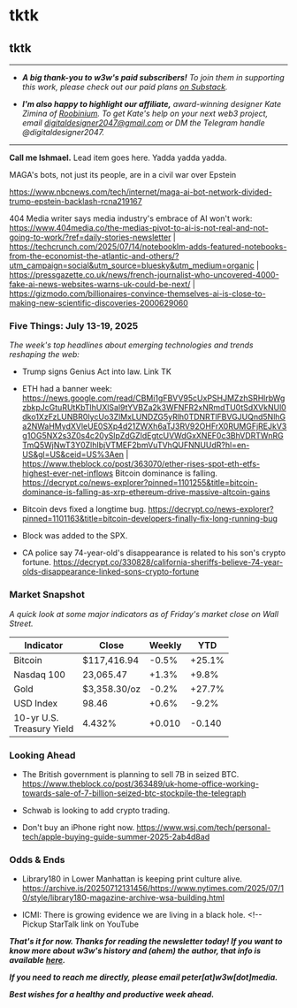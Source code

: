 # tktk
## tktk

<hr>

- _**A big thank-you to w3w's paid subscribers!** To join them in supporting this work, please check out our paid plans [on Substack](https://w3wnews.substack.com/subscribe)._

- _**I'm also happy to highlight our affiliate,** award-winning designer Kate Zimina of [Roobinium](https://dribbble.com/roobinium). To get Kate's help on your next web3 project, email digitaldesigner2047@gmail.com or DM the Telegram handle @digitaldesigner2047._

<hr>

**Call me Ishmael.** Lead item goes here. Yadda yadda yadda.

<!-- Pending "Five Things" summaries, this is best option so far to riff on for the lead item -->

MAGA's bots, not just its people, are in a civil war over Epstein

https://www.nbcnews.com/tech/internet/maga-ai-bot-network-divided-trump-epstein-backlash-rcna219167

<!-- Related AI stories to segue to... -->

404 Media writer says media industry's embrace of AI won't work: https://www.404media.co/the-medias-pivot-to-ai-is-not-real-and-not-going-to-work/?ref=daily-stories-newsletter | https://techcrunch.com/2025/07/14/notebooklm-adds-featured-notebooks-from-the-economist-the-atlantic-and-others/?utm_campaign=social&utm_source=bluesky&utm_medium=organic | https://pressgazette.co.uk/news/french-journalist-who-uncovered-4000-fake-ai-news-websites-warns-uk-could-be-next/ | https://gizmodo.com/billionaires-convince-themselves-ai-is-close-to-making-new-scientific-discoveries-2000629060

### Five Things: July 13-19, 2025

*The week's top headlines about emerging technologies and trends reshaping the web:*

- Trump signs Genius Act into law. Link TK

- ETH had a banner week: https://news.google.com/read/CBMi1gFBVV95cUxPSHJMZzhSRHlrbWgzbkpJcGtuRUtKbTlhUXlSal9tYVBZa2k3WFNFR2xNRmdTU0tSdXVkNUl0dko1XzFzLUNBR0IycUo3ZlMxLUNDZG5yRlh0TDNRTlFBVGJUQnd5NlhGa2NWaHMydXVleUE0SXp4d21ZWXh6aTJ3RV92OHFrX0RUMGFjREJkV3g1OG5NX2s3Z0s4c20ySlpZdGZldEgtcUVWdGxXNEF0c3BhVDRTWnRGTmQ5WjNwT3Y0ZlhIbjVTMEF2bmVuTVhQUFNNUUdR?hl=en-US&gl=US&ceid=US%3Aen | https://www.theblock.co/post/363070/ether-rises-spot-eth-etfs-highest-ever-net-inflows     Bitcoin dominance is falling. https://decrypt.co/news-explorer?pinned=1101255&title=bitcoin-dominance-is-falling-as-xrp-ethereum-drive-massive-altcoin-gains

- Bitcoin devs fixed a longtime bug. https://decrypt.co/news-explorer?pinned=1101163&title=bitcoin-developers-finally-fix-long-running-bug

- Block was added to the SPX.

- CA police say 74-year-old's disappearance is related to his son's crypto fortune. https://decrypt.co/330828/california-sheriffs-believe-74-year-olds-disappearance-linked-sons-crypto-fortune

### Market Snapshot

*A quick look at some major indicators as of Friday's market close on Wall Street.*

<table>


  <thead>
    <tr>
      <th>Indicator</th>
      <th>Close</th>
      <th>Weekly</th>
      <th>YTD</th>
    </tr>
  </thead>

  <tbody>
   <tr>
     <td>Bitcoin</td>
     <td>$117,416.94</td>
     <td>-0.5%</td>
     <td>+25.1%</td>
   </tr>

   <tr>
     <td>Nasdaq 100</td>
     <td>23,065.47</td>
     <td>+1.3%</td>
     <td>+9.8%</td>
   </tr>

   <tr>
     <td>Gold</td>
     <td>$3,358.30/oz</td>
     <td>-0.2%</td>
     <td>+27.7%</td>
   </tr>


   <tr>
     <td>USD Index</td>
     <td>98.46</td>
     <td>+0.6%</td>
     <td>-9.2%</td>
   </tr>

   <tr>
     <td>10-yr U.S.<br> Treasury Yield</td>
     <td>4.432%</td>
     <td>+0.010</td>
     <td>-0.140</td>
   </tr>

</tbody>
</table>

### Looking Ahead

- The British government is planning to sell 7B in seized BTC. https://www.theblock.co/post/363489/uk-home-office-working-towards-sale-of-7-billion-seized-btc-stockpile-the-telegraph

- Schwab is looking to add crypto trading.

- Don't buy an iPhone right now. https://www.wsj.com/tech/personal-tech/apple-buying-guide-summer-2025-2ab4d8ad

### Odds & Ends

- Library180 in Lower Manhattan is keeping print culture alive. https://archive.is/20250712131456/https://www.nytimes.com/2025/07/10/style/library180-magazine-archive-wsa-building.html

- ICMI: There is growing evidence we are living in a black hole. <!-- Pickup StarTalk link on YouTube

_**That's it for now. Thanks for reading the newsletter today! If you want to know more about w3w's history and (ahem) the author, that info is available [here](https://w3wnews.substack.com/about).**_

_**If you need to reach me directly, please email peter[at]w3w[dot]media.**_

_**Best wishes for a healthy and productive week ahead.**_
